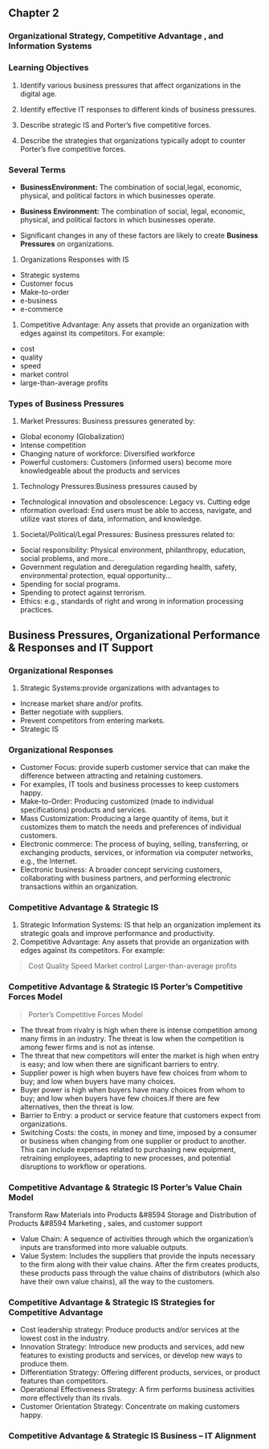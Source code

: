 ## Chapter 2
### Organizational Strategy, Competitive Advantage , and Information Systems

### Learning Objectives
1. Identify various business pressures that affect organizations in the digital age.

1. Identify effective IT responses to different kinds of business pressures.

1. Describe strategic IS and Porter’s five competitive forces.

1. Describe the strategies that organizations typically adopt to counter Porter’s five competitive forces.

### Several Terms

- **BusinessEnvironment:** The combination of social,legal, economic, physical, and political factors in which businesses operate.

- **Business Environment:** The combination of social, legal, economic, physical, and political factors in which businesses operate.

- Significant changes in any of these factors are likely to create **Business Pressures** on organizations.
1. Organizations Responses with IS

- Strategic systems
- Customer focus
- Make-to-order
- e-business
- e-commerce

1. Competitive Advantage: Any assets that provide an organization with edges against its competitors. For example:
- cost 
- quality
- speed 
- market control
- large-than-average profits

### Types of Business Pressures
1. Market Pressures: Business pressures generated by:
- Global economy (Globalization)
- Intense competition
- Changing nature of workforce: Diversified workforce
- Powerful customers: Customers (informed users) become more knowledgeable about the products and services

1. Technology Pressures:Business pressures caused by
- Technological innovation and obsolescence: Legacy vs. Cutting edge
- nformation overload: End users must be able to access, navigate, and utilize vast stores of data, information, and knowledge.

1. Societal/Political/Legal Pressures: Business pressures related to:
- Social responsibility: Physical environment, philanthropy, education, social problems, and more...
- Government regulation and deregulation regarding health, safety, environmental protection, equal opportunity...
- Spending for social programs.
- Spending to protect against terrorism.
- Ethics: e.g., standards of right and wrong in information processing practices.

## Business Pressures, Organizational Performance & Responses and IT Support

### Organizational Responses

1. Strategic Systems:provide organizations with advantages to
- Increase market share and/or profits.
- Better negotiate with suppliers.
- Prevent competitors from entering markets.
- Strategic IS

### Organizational Responses
- Customer Focus: provide superb customer service that can make the difference between attracting and retaining customers.
- For examples, IT tools and business processes to keep customers happy.
- Make-to-Order: Producing customized (made to individual specifications) products and services.
- Mass Customization: Producing a large quantity of items, but it customizes them to match the needs and preferences of individual customers.
- Electronic commerce: The process of buying, selling, transferring, or exchanging products, services, or information via computer networks, e.g., the Internet.
- Electronic business: A broader concept servicing customers, collaborating with business partners, and performing electronic transactions within an organization.

### Competitive Advantage & Strategic IS
1. Strategic Information Systems: IS that help an organization implement its strategic goals and improve performance and productivity.
1. Competitive Advantage: Any assets that provide an organization with edges against its competitors. For example:
> Cost
> Quality
> Speed
> Market control
> Larger-than-average profits

### Competitive Advantage & Strategic IS Porter’s Competitive Forces Model
> Porter’s Competitive Forces Model 
- The threat from rivalry is high when there is intense competition among many firms in an industry. The threat is low when the competition is among fewer firms and is not as intense.
- The threat that new competitors will enter the market is high when entry is easy; and low when there are significant barriers to entry.
- Supplier power is high when buyers have few choices from whom to buy; and low when buyers have many choices.
- Buyer power is high when buyers have many choices from whom to buy; and low when buyers have few choices.If there are few alternatives, then the threat is low.
- Barrier to Entry: a product or service feature that customers expect from organizations.
- Switching Costs: the costs, in money and time, imposed by a consumer or business when changing from one supplier or product to another. This can include expenses related to purchasing new equipment, retraining employees, adapting to new processes, and potential disruptions to workflow or operations.

### Competitive Advantage & Strategic IS Porter’s Value Chain Model
Transform Raw Materials into Products &#8594 Storage and Distribution of Products &#8594 Marketing , sales, and customer support

- Value Chain: A sequence of activities through which the organization’s inputs are transformed into more valuable outputs.
- Value System: Includes the suppliers that provide the inputs necessary to the firm along with their value chains. After the firm creates products, these products pass through the value chains of distributors (which also have their own value chains), all the way to the customers.
### Competitive Advantage & Strategic IS Strategies for Competitive Advantage
- Cost leadership strategy: Produce products and/or services at the lowest cost in the industry.
- Innovation Strategy: Introduce new products and services, add new features to existing products and services, or develop new ways to produce them.
- Differentiation Strategy: Offering different products, services, or product features than competitors.
- Operational Effectiveness Strategy: A firm performs business activities more effectively than its rivals.
- Customer Orientation Strategy: Concentrate on making customers happy.

### Competitive Advantage & Strategic IS Business – IT Alignment


